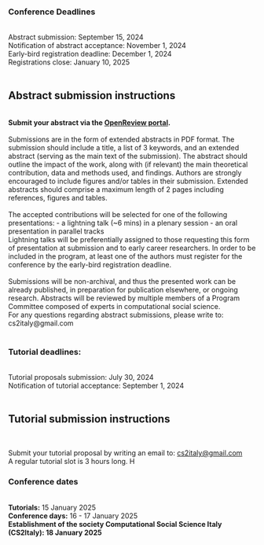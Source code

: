 <h3>Conference Deadlines</h3><br/>
Abstract submission: September 15, 2024<br/>
Notification of abstract acceptance: November 1, 2024<br/>
Early-bird registration deadline: December 1, 2024<br/>
Registrations close: January 10, 2025<br/>
<br/>
<h2>Abstract submission instructions</h2><br/>
<b>Submit your abstract via the <a href="https://openreview.net/group?id=CS2Italy.org/2025/Conference">OpenReview portal</a>.</b><br/>
<br/>
Submissions are in the form of extended abstracts in PDF format. The submission should include a title, a list of 3 keywords, and an extended abstract (serving as the main text of the submission). The abstract should outline the impact of the work, along with (if relevant) the main theoretical contribution, data and methods used, and findings. Authors are strongly encouraged to include figures and/or tables in their submission. Extended abstracts should comprise a maximum length of 2 pages including references, figures and tables.<br/>
<br/>
The accepted contributions will be selected for one of the following presentations:
- a lightning talk (~6 mins) in a plenary session
- an oral presentation in parallel tracks
<br/>
Lightning talks will be preferentially assigned to those requesting this form of presentation at submission and to early career researchers. In order to be included in the program, at least one of the authors must register for the conference by the early-bird registration deadline.<br/>
<br/>
Submissions will be non-archival, and thus the presented work can be already published, in preparation for publication elsewhere, or ongoing research. Abstracts will be reviewed by multiple members of a Program Committee composed of experts in computational social science.<br/>
For any questions regarding abstract submissions, please write to: cs2italy@gmail.com
<br/>
<br/>
<h3>Tutorial deadlines:</h3><br/>
Tutorial proposals submission: July 30, 2024<br/>
Notification of tutorial acceptance: September 1, 2024<br/>
<br/>
<h2>Tutorial submission instructions</h2><br/>

Submit your tutorial proposal by writing an email to: cs2italy@gmail.com<br/>
A regular tutorial slot is 3 hours long. H
<br/>
<h3>Conference dates</h3><br/>
<b>Tutorials:</b> 15 January 2025<br/>
<b>Conference days:</b> 16 - 17 January 2025<br/>
<b>Establishment of the society <b>Computational Social Science Italy (CS2Italy):</b> 18 January 2025
